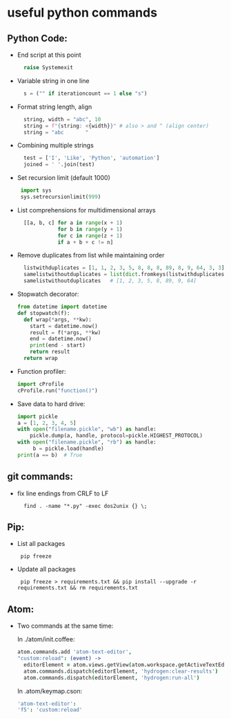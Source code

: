 # useful python commands

## Python Code:

- End script at this point 

  ```python
    raise Systemexit
  ```

- Variable string in one line

  ```python
    s = ("" if iterationcount == 1 else "s")
  ```
  
- Format string length, align

  ```python
    string, width = "abc", 10
    string = f"{string: <{width}}" # also > and ^ (align center)
    string = "abc       "
  ```

- Combining multiple strings
  ```python
    test = ['I', 'Like', 'Python', 'automation']
    joined = ' '.join(test)
  ```

- Set recursion limit (default 1000)
  ```python
   import sys
   sys.setrecursionlimit(999)
  ```

- List comprehensions for multidimensional arrays
  ```python
    [[a, b, c] for a in range(x + 1)
               for b in range(y + 1)
               for c in range(z + 1)
               if a + b + c != n]
  ```
  
- Remove duplicates from list while maintaining order
  ```python
    listwithduplicates = [1, 1, 2, 3, 5, 8, 8, 8, 89, 8, 9, 64, 3, 3]
    samelistwithoutduplicates = list(dict.fromkeys(listwithduplicates))
    samelistwithoutduplicates   # [1, 2, 3, 5, 8, 89, 9, 64]
  ```
  
- Stopwatch decorator:
  ```python
  from datetime import datetime
  def stopwatch(f):
    def wrap(*args, **kw):
      start = datetime.now()
      result = f(*args, **kw)
      end = datetime.now()
      print(end - start)
      return result
    return wrap
    ```
    
- Function profiler:
  ```python
  import cProfile
  cProfile.run("function()")
  ```
  
- Save data to hard drive:
  ```python
  import pickle
  a = [1, 2, 3, 4, 5]
  with open("filename.pickle", "wb") as handle:
      pickle.dump(a, handle, protocol=pickle.HIGHEST_PROTOCOL)
  with open("filename.pickle", "rb") as handle:
       b = pickle.load(handle)
  print(a == b)  # True
  ```
  
## git commands:
- fix line endings from CRLF to LF
  ```cli
    find . -name "*.py" -exec dos2unix {} \;
  ```

## Pip:

- List all packages
  ```cli
   pip freeze
  ```

- Update all packages
  ```cli
   pip freeze > requirements.txt && pip install --upgrade -r requirements.txt && rm requirements.txt
  ```
## Atom:
 
- Two commands at the same time:

  In ./atom/init.coffee:
  ```coffee
  atom.commands.add 'atom-text-editor',
  "custom:reload": (event) ->
    editorElement = atom.views.getView(atom.workspace.getActiveTextEditor())
    atom.commands.dispatch(editorElement, 'hydrogen:clear-results')
    atom.commands.dispatch(editorElement, 'hydrogen:run-all')
  ```
  In .atom/keymap.cson:
  ```cson
  'atom-text-editor':
  'f5': 'custom:reload'
  ```

